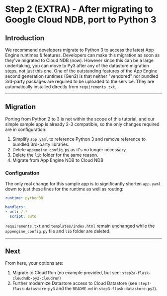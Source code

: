 # Step 2 (EXTRA) - After migrating to Google Cloud NDB, port to Python 3

## Introduction

We recommend developers migrate to Python 3 to access the latest App Engine runtimes & features. Developers can make this migration as soon as they've migrated to Cloud NDB (now). However since this can be a large undertaking, you can move to Py3 after any of the datastore migration steps, not just this one. One of the outstanding features of the App Engine second generation runtimes (Gen2) is that neither "vendored" nor bundled 3rd-party packages are required to be uploaded to the service. They are automatically installed directly from `requirements.txt`.

---

## Migration

Porting from Python 2 to 3 is not within the scope of this tutorial, and our simple sample app is already 2-3 compatible, so the only changes required are in configuration:

1. Simplify `app.yaml` to reference Python 3 and remove reference to bundled 3rd-party libraries.
1. Delete `appengine_config.py` as it's no longer necessary.
1. Delete the `lib` folder for the same reason.
1. Migrate from App Engine NDB to Cloud NDB

### Configuration

The only real change for this sample app is to significantly shorten `app.yaml` down to just these lines for the runtime as well as routing:

```yml
runtime: python38

handlers:
- url: /.*
  script: auto
```

`requirements.txt` and `templates/index.html` remain unchanged while the `appengine_config.py` file and `lib` folder are deleted.

---

## Next

From here, your options are:

1. Migrate to Cloud Run (no example provided, but see: `step2a-flask-cloudndb-py2-cloudrun`)
1. Further modernize Datastore access to Cloud Datastore (see `step3-flask-datastore-py3` and the `README.md` in `step3-flask-datastore-py2`).
